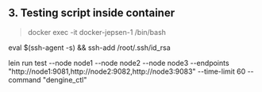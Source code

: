 ## 3. Testing script inside container

> docker exec -it docker-jepsen-1 /bin/bash

eval $(ssh-agent -s) && ssh-add /root/.ssh/id_rsa

lein run test --node node1 --node node2 --node node3 --endpoints "http://node1:9081,http://node2:9082,http://node3:9083" --time-limit 60 --command "dengine_ctl"
